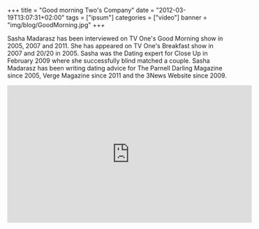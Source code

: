 +++
title = "Good morning Two's Company"
date = "2012-03-19T13:07:31+02:00"
tags = ["ipsum"]
categories = ["video"]
banner = "img/blog/GoodMorning.jpg"
+++

Sasha Madarasz has been interviewed on TV One's Good Morning show in 2005, 2007 and 2011. She has appeared on TV One's Breakfast show in 2007 and 20/20 in 2005. Sasha was the Dating expert for Close Up in February 2009 where she successfully blind matched a couple. Sasha Madarasz has been writing dating advice for The Parnell Darling Magazine since 2005, Verge Magazine since 2011 and the 3News Website since 2009.

<iframe width="560" height="315" src="https://www.youtube.com/embed/-AC75mxHQFA" frameborder="0" allowfullscreen></iframe>